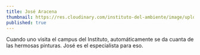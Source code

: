```yaml
---
title: José Aracena
thumbnail: https://res.cloudinary.com/instituto-del-ambiente/image/upload/teachers/jose-aracena.jpg
published: true
---
```


Cuando uno visita el campus del Instituto, automáticamente se da cuanta de las hermosas pinturas. José es el especialista para eso.